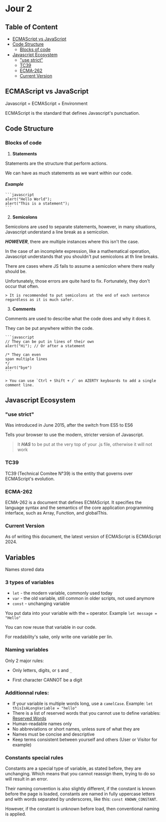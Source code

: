 # Jour 2

## Table of Content

- [ECMAScript vs JavaScript](#ecmascript-vs-javascript)
- [Code Structure](#code-structure)
  - [Blocks of code](#blocks-of-code)
- [Javascript Ecosystem](#javascript-ecosystem)
  - ["use strict"](#use-strict)
  - [TC39](#tc39)
  - [ECMA-262](#ecma-262)
  - [Current Version](#current-version)

## ECMAScript vs JavaScript

Javascript = ECMAScript + Environment

ECMAScript is the standard that defines Javascript's punctuation.

## Code Structure

### Blocks of code

1. **Statements**

Statements are the structure that perform actions.

We can have as much statements as we want within our code.

#### *Example*

    ```javascript
    alert("Hello World");
    alert("This is a statement");
    ```

2. **Semicolons**

Semicolons are used to separate statements, however, in many situations, Javascript understand a line break as a semicolon.

***HOWEVER***, there are multiple instances where this isn't the case.

In the case of an incomplete expression, like a mathematical operation, Javascript understands that you shouldn't put semicolons at th line breaks.

There are cases where JS fails to assume a semicolon where there really should be.

Unfortunately, those errors are quite hard to fix. Fortunately, they don't occur that often.

    > It is recommended to put semicolons at the end of each sentence regardless as it is much safer.

3. **Comments**

Comments are used to describe what the code does and why it does it.

They can be put anywhere within the code.

    ```javascript
    // They can be put in lines of their own
    alert("Hi"); // Or after a statement

    /* They can even
    span multiple lines
    */
    alert("bye")
    ```

    > You can use `Ctrl + Shift + /` on AZERTY keyboards to add a single comment line.

## Javascript Ecosystem

### "use strict"

Was introduced in June 2015, after the switch from ES5 to ES6

Tells your browser to use the modern, stricter version of Javascript.

> It ***HAS*** to be put at the very top of your .js file, otherwise it will not work

### TC39

TC39 (Technical Comitee N°39) is the entity that governs over ECMAScript's evolution.

### ECMA-262

ECMA-262 is a document that defines ECMAScript. It specifies the language syntax and the semantics of the core application programming interface, such as Array, Function, and globalThis.

### Current Version

As of writing this document, the latest version of ECMAScript is ECMAScript 2024.

## Variables

Names stored data

### 3 types of variables

- `let` - the modern variable, commonly used today
- `var` - the old variable, still common in older scripts, not used anymore
- `const` - unchanging variable

You put data into your variable with the `=` operator. Example `let message = "Hello"`

You can now reuse that variable in our code.

For readability's sake, only write one variable per lin.

### Naming variables

Only 2 major rules:

- Only letters, digits, or `$` and `_`

- First character CANNOT be a digit

### Additionnal rules:

- If your variable is multiple words long, use a `camelCase`. Example: `let thisIsALongVariable = "hello"`
- There is a list of reserved words that you cannot use to define variables: [Reserved Words](https://developer.mozilla.org/en-US/docs/Web/JavaScript/Reference/Lexical_grammar#keywords)
- Human-readable names only
- No abbreviations or short names, unless sure of what they are
- Names must be concise and descriptive
- Keep terms consistent between yourself and others (User or Visitor for example)

### Constants special rules

Constants are a special type of variable, as stated before, they are unchanging. Which means that you cannot reassign them, trying to do so will result in an error.

Their naming convention is also slightly different, if the constant is known before the page is loaded, constants are named in fully uppercase letters and with words separated by underscores, like this: `const KNOWN_CONSTANT`. 

However, if the constant is unknown before load, then conventional naming is applied.
